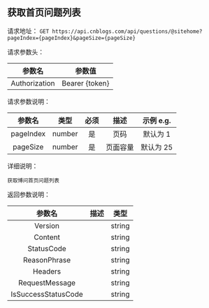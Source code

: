 ## 获取首页问题列表

请求地址：
`GET https://api.cnblogs.com/api/questions/@sitehome?pageIndex={pageIndex}&pageSize={pageSize}`

请求参数头：

|参数名|参数值|
|:---:|:---:|
|Authorization|Bearer {token}|


请求参数说明：

|参数名|类型|必须|描述|示例 e.g.|
|:---:|:---:|:---:|:---:|:---:|
|pageIndex|number|是|页码|默认为 1|
|pageSize|number|是|页面容量|默认为 25|

详细说明：
```
获取博问首页问题列表
```


返回参数说明：

|参数名|描述|类型|
|:---:|:---:|:---:|
|Version||string|
|Content||string|
|StatusCode||string|
|ReasonPhrase||string|
|Headers||string|
|RequestMessage||string|
|IsSuccessStatusCode||string|

